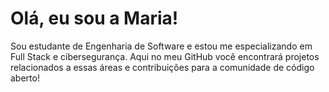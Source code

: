 # Olá, eu sou a Maria!
Sou estudante de Engenharia de Software e estou me especializando em Full Stack e cibersegurança. Aqui no meu GitHub você encontrará projetos relacionados a essas áreas e contribuições para a comunidade de código aberto!
